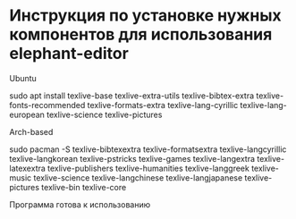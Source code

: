 # Инструкция по установке нужных компонентов для использования elephant-editor

Ubuntu

sudo apt install texlive-base texlive-extra-utils texlive-bibtex-extra texlive-fonts-recommended texlive-formats-extra texlive-lang-cyrillic texlive-lang-european texlive-science texlive-pictures

Arch-based

sudo pacman -S texlive-bibtexextra   texlive-formatsextra  texlive-langcyrillic  texlive-langkorean    texlive-pstricks texlive-games texlive-langextra texlive-latexextra texlive-publishers texlive-humanities texlive-langgreek texlive-music texlive-science texlive-langchinese texlive-langjapanese texlive-pictures texlive-bin texlive-core

Программа готова к использованию
